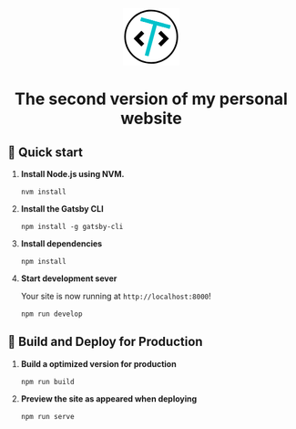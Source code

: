 <p align="center">
  <a href="https://www.linkedin.com/in/tylrtnguyen/">
    <img alt="Gatsby" src="./static/logo-light.png" />
  </a>
</p>
<h1 align="center">
  The second version of my personal website
</h1>

## 🚀 Quick start

1.  **Install Node.js using NVM.**
    ```shell
    nvm install
    ```

2.  **Install the Gatsby CLI**
    ```shell
    npm install -g gatsby-cli
    ```
3.  **Install dependencies**
    ```shell
    npm install
    ```

4.  **Start development sever**

    Your site is now running at `http://localhost:8000`!
    ```shell
    npm run develop
    ```
    

## 💫 Build and Deploy for Production
1.  **Build a optimized version for production**
    ```shell
    npm run build
    ```
2.  **Preview the site as appeared when deploying**
    ```shell
    npm run serve
    ```
